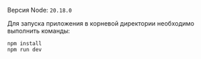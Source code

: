 Версия Node: `20.18.0`

Для запуска приложения в корневой директории необходимо выполнить команды:

```
npm install
npm run dev
```